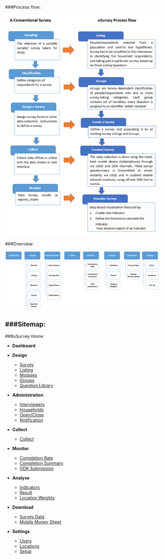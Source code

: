 
###Process flow:

![uSurvey Flow](./uSurvey_flow.png)


###Overview:

![uSurvey Menu](./uSurvey_LOC.png)



###Sitemap:
-----------
###uSurvey Home

* **Dashboard**

* **Design** 
   * [Survey](http://usurvey.unicefuganda.org/surveys/)
   * [Listing](./Listing.md)
   * [Modules](http://usurvey.unicefuganda.org/modules/)
   * [Groups](http://usurvey.unicefuganda.org/groups/)
   * [Question Library](http://usurvey.unicefuganda.org/question_library/)

* **Administration** 
  * [Interviewers](http://usurvey.unicefuganda.org/accounts/login/?next=/interviewers/)
  * [Households](http://usurvey.unicefuganda.org/households/)
  * [Open/Close](#)
  * [Notification](http://usurvey.unicefuganda.org/bulk_sms)

* **Collect**
   * [Collect](#)

* **Monitor**
   * [Completion Rate](http://usurvehttp://usurvey.unicefuganda.org/surveys/interviewers_completion/y.unicefuganda.org/surveys/completion/)
   * [Completion Summary](http://usurvey.unicefuganda.org/surveys/interviewers_completion/)
   * [ODK Submission](http://usurvey.unicefuganda.org/odk/aggregate/submission_list/)

* **Analyse** 
  * [Indicators](http://usurvey.unicefuganda.org/indicators/)
  * [Result](#)
  * [Location Weights](http://usurvey.unicefuganda.org/locations/weights/)

* **Download**
   * [Survey Data](http://usurvey.unicefuganda.org/aggregates/download_spreadsheet)
   * [Mobile Money Sheet](http://usurvey.unicefuganda.org/interviewer_report/)

* **Settings**
   * [Users](http://usurvey.unicefuganda.org/users/)
   * [Locations](http://usurvey.unicefuganda.org/enumeration_area/)
   * [Setup](#)
